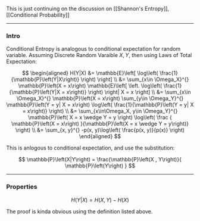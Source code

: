 This is just continuing on the discussion on [[Shannon's Entropy]], [[Conditional Probability]]


---
### **Intro**

Conditional Entropy is analogous to conditional expectation for random variable. Assuming Discrete Random Varaible $X, Y$, then using Laws of Total Expectation: 

$$
\begin{aligned}
    H(Y|X) &= \mathbb{E}\left[
            \log\left(
                \frac{1}{\mathbb{P}\left(Y|X\right)}
            \right)
        \right]
    \\
    &= 
    \sum_{x\in \Omega_X}^{}
    \mathbb{P}\left(X = x\right)
    \mathbb{E}\left[
            \left.
                \log\left(
                    \frac{1}{\mathbb{P}\left(Y|X = x\right)}
                \right)
            \right|
            X = x
        \right]
    \\
    &=
    \sum_{x\in \Omega_X}^{}
    \mathbb{P}\left(X = x\right)
    \sum_{y\in \Omega_Y}^{}
        \mathbb{P}\left(Y = y| X = x\right)
        \log\left(
            \frac{1}{\mathbb{P}\left(Y = y| X = x\right)}
        \right)
    \\
    &= 
    \sum_{x\in\Omega_X, y\in \Omega_Y}^{}
    \mathbb{P}\left(
            X = x \wedge Y = y
        \right)
    \log\left(
        \frac
        {
            \mathbb{P}\left(X = x\right)
        }{\mathbb{P}\left(X = x \wedge Y = y\right)}
    \right)
    \\
    &= 
    \sum_{x, y}^{}
        -p(x, y)\log\left(
            \frac{p(x, y)}{p(x)}
        \right)
\end{aligned}
$$

This is anlogous to conditional expectation, and use the substitution: 

$$
\mathbb{P}\left(X|Y\right) = 
\frac{\mathbb{P}\left(X , Y\right)}{
    \mathbb{P}\left(Y\right)
}
$$








---
### **Properties**


$$
H(Y|X) = H(X, Y) - H(X)
$$

The proof is kinda obvious using the definition listed above. 


